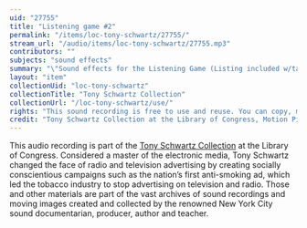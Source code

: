 ```yaml
---
uid: "27755"
title: "Listening game #2"
permalink: "/items/loc-tony-schwartz/27755/"
stream_url: "/audio/items/loc-tony-schwartz/27755.mp3"
contributors: ""
subjects: "sound effects"
summary: "\"Sound effects for the Listening Game (Listing included w/tape)\" RXG0216: Sound effects for the Listening Game (0:0) -- Steam Train (0:0) -- Jet (0:44) -- Pan Flute (0:55) -- American indian chant (1:25) -- indian chant (1:48) -- American indian chant (2:25) -- Baby playing (2:48) -- rotary dialer (3:17) -- coin (3:38) -- hammer on metal (3:42) -- hammer (3:53) -- Fried eggs (4:4) -- Washing dishes (4:34) -- wine opening and pouring (5:11) -- egg beating (5:30) -- drain (5:48) -- Steam ship (6:4) -- fog horn (6:33) -- faucet and plane (7:1) -- dog barking (7:28) -- clock tower bells (7:36) -- Birds (7:51) -- rain and thunder (8:10) -- Alley cats (8:37) -- baby whining (8:45) -- front loader and garbage cans (8:58) -- jack hammer (9:19) -- siren (9:39) -- police siren (9:58) -- marching band (10:8) -- Diesal train (10:36) -- Jet engine reving up (11:3) -- Jet engine (11:36) -- Jet engine (12:0) -- Air raid sirens and dog barking (12:22) -- Fire engine (12:44) -- lighting colman stove (13:3) -- End (13:23)"
layout: "item"
collectionUid: "loc-tony-schwartz"
collectionTitle: "Tony Schwartz Collection"
collectionUrl: "/loc-tony-schwartz/use/"
rights: "This sound recording is free to use and reuse. You can copy, modify, distribute and perform the work, even for commercial purposes, all without asking permission. Attribution is recommended but not required."
credit: "Tony Schwartz Collection at the Library of Congress, Motion Picture, Broadcasting and Recorded Sound Division."
---
```


This audio recording is part of the [Tony Schwartz Collection](https://www.loc.gov/rr/record/schwartzcollection.html) at the Library of Congress. Considered a master of the electronic media, Tony Schwartz changed the face of radio and television advertising by creating socially conscientious campaigns such as the nation’s first anti-smoking ad, which led the tobacco industry to stop advertising on television and radio. Those and other materials are part of the vast archives of sound recordings and moving images created and collected by the renowned New York City sound documentarian, producer, author and teacher.